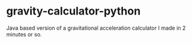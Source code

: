 # gravity-calculator-python
Java based version of a gravitational acceleration calculator I made in 2 minutes or so.
